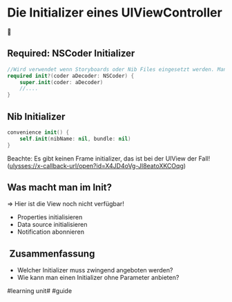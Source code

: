# Die Initializer eines UIViewController
🛫

## Required: NSCoder Initializer

```swift
//Wird verwendet wenn Storyboards oder Nib Files eingesetzt werden. Manchmal wird hier auch einfach ein `fatalError()` geworfen.
required init?(coder aDecoder: NSCoder) {
    super.init(coder: aDecoder)
	//....
}
```

## Nib Initializer

```swift
convenience init() {
    self.init(nibName: nil, bundle: nil)
}
```

Beachte: Es gibt keinen Frame initializer, das ist bei der UIView der Fall! ([ulysses://x-callback-url/open?id=X4JD4oVg-Jl8eatoXKCOqg][1])

## Was macht man im Init?

=\> Hier ist die View noch nicht verfügbar!

- Properties initialisieren
- Data source initialisieren
- Notification abonnieren

##  Zusammenfassung
- Welcher Initializer muss zwingend angeboten werden?
- Wie kann man einen Initializer ohne Parameter anbieten?

[1]:	ulysses://x-callback-url/open?id=X4JD4oVg-Jl8eatoXKCOqg

#learning unit# #guide